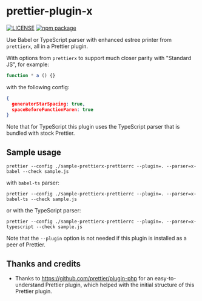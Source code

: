 # prettier-plugin-x

[![LICENSE](https://img.shields.io/npm/l/prettier-plugin-x?color=green&style=flat-square)](./LICENSE.md)
[![npm package](https://img.shields.io/npm/v/prettier-plugin-x?color=blue&style=flat-square)](https://www.npmjs.com/package/prettier-plugin-x)

Use Babel or TypeScript parser with enhanced estree printer from `prettierx`,
all in a Prettier plugin.

With options from `prettierx` to support much closer parity with "Standard JS",
for example:

```js
function * a () {}
```

with the following config:

```json
{
  generatorStarSpacing: true,
  spaceBeforeFunctionParen: true
}
```

Note that for TypeScript this plugin uses the TypeScript parser that is bundled with stock Prettier.

## Sample usage

```
prettier --config ./sample-prettierx-prettierrc --plugin=. --parser=x-babel --check sample.js
```

with `babel-ts` parser:

```
prettier --config ./sample-prettierx-prettierrc --plugin=. --parser=x-babel-ts --check sample.js
```

or with the TypeScript parser:

```
prettier --config ./sample-prettierx-prettierrc --plugin=. --parser=x-typescript --check sample.js
```

Note that the `--plugin` option is not needed if this plugin is installed as a peer of Prettier.

## Thanks and credits

- Thanks to https://github.com/prettier/plugin-php for an easy-to-understand Prettier plugin,
  which helped with the initial structure of this Prettier plugin.
